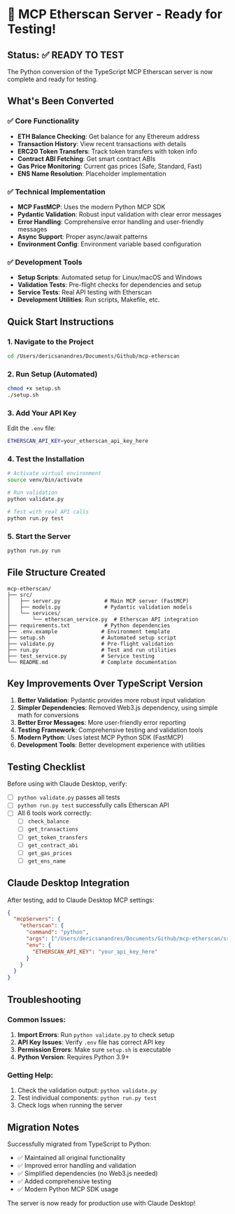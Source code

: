 # 🎉 MCP Etherscan Server - Ready for Testing!

## Status: ✅ READY TO TEST

The Python conversion of the TypeScript MCP Etherscan server is now complete and ready for testing.

## What's Been Converted

### ✅ Core Functionality
- **ETH Balance Checking**: Get balance for any Ethereum address
- **Transaction History**: View recent transactions with details
- **ERC20 Token Transfers**: Track token transfers with token info
- **Contract ABI Fetching**: Get smart contract ABIs
- **Gas Price Monitoring**: Current gas prices (Safe, Standard, Fast)
- **ENS Name Resolution**: Placeholder implementation

### ✅ Technical Implementation
- **MCP FastMCP**: Uses the modern Python MCP SDK
- **Pydantic Validation**: Robust input validation with clear error messages
- **Error Handling**: Comprehensive error handling and user-friendly messages
- **Async Support**: Proper async/await patterns
- **Environment Config**: Environment variable based configuration

### ✅ Development Tools
- **Setup Scripts**: Automated setup for Linux/macOS and Windows
- **Validation Tests**: Pre-flight checks for dependencies and setup
- **Service Tests**: Real API testing with Etherscan
- **Development Utilities**: Run scripts, Makefile, etc.

## Quick Start Instructions

### 1. Navigate to the Project
```bash
cd /Users/dericsanandres/Documents/Github/mcp-etherscan
```

### 2. Run Setup (Automated)
```bash
chmod +x setup.sh
./setup.sh
```

### 3. Add Your API Key
Edit the `.env` file:
```bash
ETHERSCAN_API_KEY=your_etherscan_api_key_here
```

### 4. Test the Installation
```bash
# Activate virtual environment
source venv/bin/activate

# Run validation
python validate.py

# Test with real API calls
python run.py test
```

### 5. Start the Server
```bash
python run.py run
```

## File Structure Created

```
mcp-etherscan/
├── src/
│   ├── server.py              # Main MCP server (FastMCP)
│   ├── models.py              # Pydantic validation models
│   └── services/
│       └── etherscan_service.py  # Etherscan API integration
├── requirements.txt           # Python dependencies
├── .env.example              # Environment template
├── setup.sh                  # Automated setup script
├── validate.py               # Pre-flight validation
├── run.py                    # Test and run utilities
├── test_service.py           # Service testing
└── README.md                 # Complete documentation
```

## Key Improvements Over TypeScript Version

1. **Better Validation**: Pydantic provides more robust input validation
2. **Simpler Dependencies**: Removed Web3.js dependency, using simple math for conversions
3. **Better Error Messages**: More user-friendly error reporting
4. **Testing Framework**: Comprehensive testing and validation tools
5. **Modern Python**: Uses latest MCP Python SDK (FastMCP)
6. **Development Tools**: Better development experience with utilities

## Testing Checklist

Before using with Claude Desktop, verify:

- [ ] `python validate.py` passes all tests
- [ ] `python run.py test` successfully calls Etherscan API
- [ ] All 6 tools work correctly:
  - [ ] `check_balance`
  - [ ] `get_transactions` 
  - [ ] `get_token_transfers`
  - [ ] `get_contract_abi`
  - [ ] `get_gas_prices`
  - [ ] `get_ens_name`

## Claude Desktop Integration

After testing, add to Claude Desktop MCP settings:

```json
{
  "mcpServers": {
    "etherscan": {
      "command": "python",
      "args": ["/Users/dericsanandres/Documents/Github/mcp-etherscan/src/server.py"],
      "env": {
        "ETHERSCAN_API_KEY": "your_api_key_here"
      }
    }
  }
}
```

## Troubleshooting

### Common Issues:
1. **Import Errors**: Run `python validate.py` to check setup
2. **API Key Issues**: Verify `.env` file has correct API key
3. **Permission Errors**: Make sure `setup.sh` is executable
4. **Python Version**: Requires Python 3.9+

### Getting Help:
1. Check the validation output: `python validate.py`
2. Test individual components: `python run.py test`
3. Check logs when running the server

## Migration Notes

Successfully migrated from TypeScript to Python:
- ✅ Maintained all original functionality
- ✅ Improved error handling and validation
- ✅ Simplified dependencies (no Web3.js needed)
- ✅ Added comprehensive testing
- ✅ Modern Python MCP SDK usage

The server is now ready for production use with Claude Desktop!
